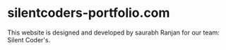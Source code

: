 # silentcoders-portfolio.com
This website is designed and developed by saurabh Ranjan for our team: Silent Coder's.
